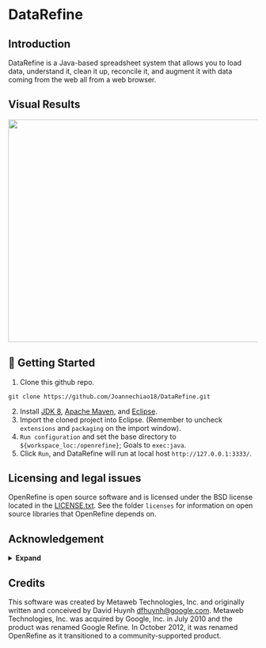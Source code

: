 # DataRefine

## Introduction
DataRefine is a Java-based spreadsheet system that allows you to load data, understand it,
clean it up, reconcile it, and augment it with data coming from
the web all from a web browser.

## Visual Results
<p align="center">
  <a href="#">
    <img src="https://user-images.githubusercontent.com/84509949/203006750-56a8181b-1ccc-4e14-a007-a73486f69111.jpg" width="700" height="450"/>
  </a>
</p>

## 🔨 Getting Started 

1. Clone this github repo. 
```
git clone https://github.com/Joannechiao18/DataRefine.git
```
2. Install [JDK 8](https://jdk.java.net), [Apache Maven](https://maven.apache.org/), and [Eclipse](https://www.eclipse.org/downloads/).
3. Import the cloned project into Eclipse. (Remember to uncheck `extensions` and `packaging` on the import window).
4. `Run configuration` and set the base directory to `${workspace_loc:/openrefine}`; Goals to `exec:java`. 
5. Click `Run`, and DataRefine will run at local host `http://127.0.0.1:3333/`. 


## Licensing and legal issues

OpenRefine is open source software and is licensed under the BSD license
located in the [LICENSE.txt](LICENSE.txt). See the folder `licenses` for information on open source
libraries that OpenRefine depends on.

## Acknowledgement

<details><summary> <b>Expand</b> </summary>
https://github.com/OpenRefine/OpenRefine
</details>

## Credits

This software was created by Metaweb Technologies, Inc. and originally written
and conceived by David Huynh <dfhuynh@google.com>. Metaweb Technologies, Inc.
was acquired by Google, Inc. in July 2010 and the product was renamed Google Refine.
In October 2012, it was renamed OpenRefine as it transitioned to a
community-supported product.

